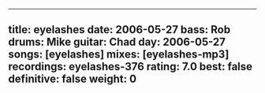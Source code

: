 
---
title: eyelashes
date: 2006-05-27
bass:	Rob
drums:	Mike
guitar:	Chad
day: 2006-05-27
songs: [eyelashes]
mixes: [eyelashes-mp3]
recordings: eyelashes-376
rating: 7.0
best: false
definitive: false
weight: 0
---
